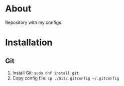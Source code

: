# About
Repository with my configs.

# Installation
## Git
1. Install Git: `sudo dnf install git`
2. Copy config file: `cp ./Git/.gitconfig ~/.gitconfig`
